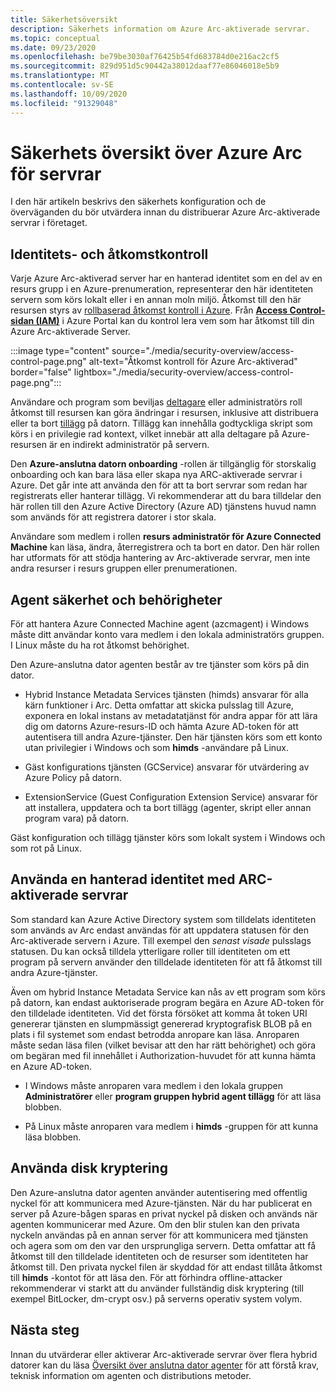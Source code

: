 ```yaml
---
title: Säkerhetsöversikt
description: Säkerhets information om Azure Arc-aktiverade servrar.
ms.topic: conceptual
ms.date: 09/23/2020
ms.openlocfilehash: be79be3030af76425b54fd683784d0e216ac2cf5
ms.sourcegitcommit: 829d951d5c90442a38012daaf77e86046018e5b9
ms.translationtype: MT
ms.contentlocale: sv-SE
ms.lasthandoff: 10/09/2020
ms.locfileid: "91329048"
---
```

# <a name="azure-arc-for-servers-security-overview"></a>Säkerhets översikt över Azure Arc för servrar

I den här artikeln beskrivs den säkerhets konfiguration och de överväganden du bör utvärdera innan du distribuerar Azure Arc-aktiverade servrar i företaget.

## <a name="identity-and-access-control"></a>Identitets- och åtkomstkontroll

Varje Azure Arc-aktiverad server har en hanterad identitet som en del av en resurs grupp i en Azure-prenumeration, representerar den här identiteten servern som körs lokalt eller i en annan moln miljö. Åtkomst till den här resursen styrs av [rollbaserad åtkomst kontroll i Azure](../../role-based-access-control/overview.md). Från [**Access Control-sidan (IAM)**](../../role-based-access-control/role-assignments-portal.md#access-control-iam) i Azure Portal kan du kontrol lera vem som har åtkomst till din Azure Arc-aktiverade Server.

:::image type="content" source="./media/security-overview/access-control-page.png" alt-text="Åtkomst kontroll för Azure Arc-aktiverad" border="false" lightbox="./media/security-overview/access-control-page.png":::

Användare och program som beviljas [deltagare](../../role-based-access-control/built-in-roles.md#contributor) eller administratörs roll åtkomst till resursen kan göra ändringar i resursen, inklusive att distribuera eller ta bort [tillägg](manage-vm-extensions.md) på datorn. Tillägg kan innehålla godtyckliga skript som körs i en privilegie rad kontext, vilket innebär att alla deltagare på Azure-resursen är en indirekt administratör på servern.

Den **Azure-anslutna datorn onboarding** -rollen är tillgänglig för storskalig onboarding och kan bara läsa eller skapa nya ARC-aktiverade servrar i Azure. Det går inte att använda den för att ta bort servrar som redan har registrerats eller hanterar tillägg. Vi rekommenderar att du bara tilldelar den här rollen till den Azure Active Directory (Azure AD) tjänstens huvud namn som används för att registrera datorer i stor skala.

Användare som medlem i rollen **resurs administratör för Azure Connected Machine** kan läsa, ändra, återregistrera och ta bort en dator. Den här rollen har utformats för att stödja hantering av Arc-aktiverade servrar, men inte andra resurser i resurs gruppen eller prenumerationen.

## <a name="agent-security-and-permissions"></a>Agent säkerhet och behörigheter

För att hantera Azure Connected Machine agent (azcmagent) i Windows måste ditt användar konto vara medlem i den lokala administratörs gruppen. I Linux måste du ha rot åtkomst behörighet.

Den Azure-anslutna dator agenten består av tre tjänster som körs på din dator.

* Hybrid Instance Metadata Services tjänsten (himds) ansvarar för alla kärn funktioner i Arc. Detta omfattar att skicka pulsslag till Azure, exponera en lokal instans av metadatatjänst för andra appar för att lära dig om datorns Azure-resurs-ID och hämta Azure AD-token för att autentisera till andra Azure-tjänster. Den här tjänsten körs som ett konto utan privilegier i Windows och som **himds** -användare på Linux.

* Gäst konfigurations tjänsten (GCService) ansvarar för utvärdering av Azure Policy på datorn.

* ExtensionService (Guest Configuration Extension Service) ansvarar för att installera, uppdatera och ta bort tillägg (agenter, skript eller annan program vara) på datorn.

Gäst konfiguration och tillägg tjänster körs som lokalt system i Windows och som rot på Linux.

## <a name="using-a-managed-identity-with-arc-enabled-servers"></a>Använda en hanterad identitet med ARC-aktiverade servrar

Som standard kan Azure Active Directory system som tilldelats identiteten som används av Arc endast användas för att uppdatera statusen för den Arc-aktiverade servern i Azure. Till exempel den *senast visade* pulsslags statusen. Du kan också tilldela ytterligare roller till identiteten om ett program på servern använder den tilldelade identiteten för att få åtkomst till andra Azure-tjänster.

Även om hybrid Instance Metadata Service kan nås av ett program som körs på datorn, kan endast auktoriserade program begära en Azure AD-token för den tilldelade identiteten. Vid det första försöket att komma åt token URI genererar tjänsten en slumpmässigt genererad kryptografisk BLOB på en plats i fil systemet som endast betrodda anropare kan läsa. Anroparen måste sedan läsa filen (vilket bevisar att den har rätt behörighet) och göra om begäran med fil innehållet i Authorization-huvudet för att kunna hämta en Azure AD-token.

* I Windows måste anroparen vara medlem i den lokala gruppen **Administratörer** eller **program gruppen hybrid agent tillägg** för att läsa blobben.

* På Linux måste anroparen vara medlem i **himds** -gruppen för att kunna läsa blobben.

## <a name="using-disk-encryption"></a>Använda disk kryptering

Den Azure-anslutna dator agenten använder autentisering med offentlig nyckel för att kommunicera med Azure-tjänsten. När du har publicerat en server på Azure-bågen sparas en privat nyckel på disken och används när agenten kommunicerar med Azure. Om den blir stulen kan den privata nyckeln användas på en annan server för att kommunicera med tjänsten och agera som om den var den ursprungliga servern. Detta omfattar att få åtkomst till den tilldelade identiteten och de resurser som identiteten har åtkomst till. Den privata nyckel filen är skyddad för att endast tillåta åtkomst till **himds** -kontot för att läsa den. För att förhindra offline-attacker rekommenderar vi starkt att du använder fullständig disk kryptering (till exempel BitLocker, dm-crypt osv.) på serverns operativ system volym.

## <a name="next-steps"></a>Nästa steg

Innan du utvärderar eller aktiverar Arc-aktiverade servrar över flera hybrid datorer kan du läsa [Översikt över anslutna dator agenter](agent-overview.md) för att förstå krav, teknisk information om agenten och distributions metoder.

